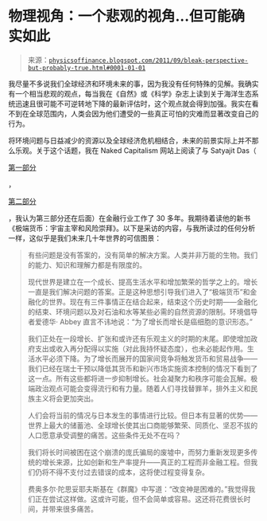 <!--yml

类别：未分类

日期：2024-05-18 07:05:06

-->

# 物理视角：一个悲观的视角...但可能确实如此

> 来源：[`physicsoffinance.blogspot.com/2011/09/bleak-perspective-but-probably-true.html#0001-01-01`](http://physicsoffinance.blogspot.com/2011/09/bleak-perspective-but-probably-true.html#0001-01-01)

我尽量不多说我们全球经济和环境未来的事，因为我没有任何特殊的见解。我确实有一个相当悲观的观点，每当我在《自然》或《科学》杂志上读到关于海洋生态系统迅速且很可能不可逆转地下降的最新评估时，这个观点就会得到加强。我实在看不到在全球范围内，人类会因为他们遭受的一些真正可怕的灾难而显著改变自己的行为。

将环境问题与日益减少的资源以及全球经济危机相结合，未来的前景实际上并不那么乐观。关于这个话题，我在 Naked Capitalism 网站上阅读了与 Satyajit Das（

[第一部分](http://www.nakedcapitalism.com/2011/09/the-financial-zoo-an-interview-with-satyajit-das-%E2%80%93-part-i.html)

，

[第二部分](http://www.nakedcapitalism.com/2011/09/the-financial-zoo-an-interview-with-satyajit-das-%e2%80%93-part-ii.html)

，我认为第三部分还在后面）在金融行业工作了 30 多年。我期待着读他的新书《极端货币：宇宙主宰和风险崇拜》。以下是采访的内容，与我所读过的任何分析一样，这似乎是我们未来几十年世界的可信图景：

> 有些问题是没有答案的，没有简单的解决方案。人类并非万能的生物。我们的能力、知识和理解力都是有限度的。
> 
> 现代世界是建立在一个成长、提高生活水平和增加繁荣的哲学之上的。增长一直是我们解决问题的答案。正是这种思想引导我们进入了“极端货币”和金融化的世界。现在有三件事情正在结合起来，结束这个历史时期——金融化的结束、环境问题以及对石油和水等某些必需的自然资源的限制。环境倡导者爱德华· Abbey 直言不讳地说：“为了增长而增长是癌细胞的意识形态。”
> 
> 我们正处在一段增长、扩张和或许还有乐观主义的时期的末尾。即使增加政府支出或收入再分配得以实施（对此我持怀疑态度），也未必能起作用。生活水平必须下降。为了增长而展开的国家间竞争将触发货币和贸易战争——我们已经在瑞士干预以降低其货币和新兴市场实施资本控制的情况下看到了这一点。所有这些都将进一步抑制增长。社会凝聚力和秩序可能会瓦解。极端政治观点可能会变得流行和有力量。随着人们寻找替罪羊，排外主义和民族主义将会更加突出。
> 
> 人们会将当前的情况与日本发生的事情进行比较。但日本有显著的优势——世界上最大的储蓄池、全球增长使其出口商能够繁荣、同质化、坚忍不拔的人口愿意承受调整的痛苦。这些条件无处不在吗？
> 
> 我们将长时间被困在这个崩溃的庞氏骗局的废墟中，而努力重新发现更多传统的增长来源，比如创新和生产率提升——真正的工程而非金融工程。但我们仍将不得不支付过去错误的成本，这将使过程变得复杂。
> 
> 费奥多尔·陀思妥耶夫斯基在《群魔》中写道：“改变神是困难的。”我觉得我们正在尝试这样做。这或许可能，但不会简单或容易。这还将花费很长时间，并带来很多痛苦。
